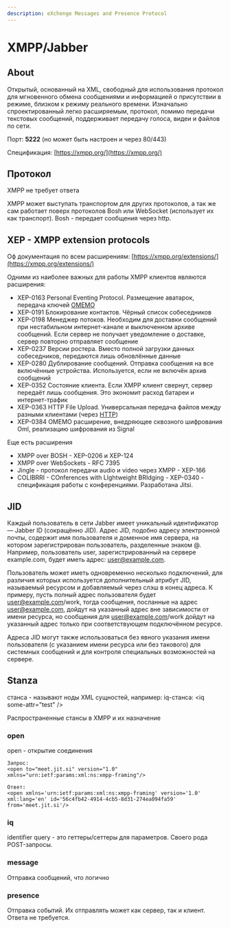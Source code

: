 ```yaml
---
description: eXchenge Messages and Presence Protocol
---
```


# XMPP/Jabber

## About

Открытый, основанный на XML, свободный для использования протокол для мгновенного обмена сообщениями и информацией о присутствии в режиме, близком к режиму реального времени. Изначально спроектированный легко расширяемым, протокол, помимо передачи текстовых сообщений, поддерживает передачу голоса, видеи и файлов по сети.

Порт: **5222** (но может быть настроен и через 80/443)

Спецификация: [https://xmpp.org/](https://xmpp.org/)

## Протокол

XMPP не требует ответа

XMPP может выступать транспортом для других протоколов, а так же сам работает поверх протоколов Bosh или WebSocket (использует их как транспорт). Bosh - передает сообщения через http.&#x20;

## XEP - XMPP extension protocols

Оф документация по всем расширениям: [https://xmpp.org/extensions/](https://xmpp.org/extensions/)

Одними из наиболее важных для работы XMPP клиентов являются расширения:

* XEP-0163 Personal Eventing Protocol. Размещение аватарок, передача ключей [OMEMO](https://ru.wikipedia.org/wiki/OMEMO)
* XEP-0191 Блокирование контактов. Чёрный список собеседников
* XEP-0198 Менеджер потоков. Необходим для доставки сообщений при нестабильном интернет-канале и выключенном архиве сообщений. Если сервер не получает уведомление о доставке, сервер повторно отправляет сообщение
* XEP-0237 Версии ростера. Вместо полной загрузки данных собеседников, передаются лишь обновлённые данные
* XEP-0280 Дублирование сообщений. Отправка сообщения на все включённые устройства. Используется, если не включён архив сообщений
* XEP-0352 Состояние клиента. Если XMPP клиент свернут, сервер передаёт лишь сообщения. Это экономит расход батареи и интернет-трафик
* XEP-0363 HTTP File Upload. Универсальная передача файлов между разными клиентами (через [HTTP](https://ru.wikipedia.org/wiki/HTTP))
* XEP-0384 OMEMO расширение, внедряющее сквозного шифрования Oml, реализацию шифрования из Signal&#x20;

Еще есть расширения&#x20;

* XMPP over BOSH - XEP-0206 и XEP-124
* XMPP over WebSockets - RFC 7395
* Jingle - протокол передачи audio и video через XMPP - XEP-166
* COLIBRRI - COnferences with LIghtweight BRIdging - XEP-0340 - спецификация работы с конференциями. Разработана Jitsi.

## JID

Каждый пользователь в сети Jabber имеет уникальный идентификатор — Jabber ID (сокращённо JID). Адрес JID, подобно адресу электронной почты, содержит имя пользователя и доменное имя сервера, на котором зарегистрирован пользователь, разделенные знаком @. Например, пользователь user, зарегистрированный на сервере example.com, будет иметь адрес: user@example.com.

Пользователь может иметь одновременно несколько подключений, для различия которых используется дополнительный атрибут JID, называемый ресурсом и добавляемый через слэш в конец адреса. К примеру, пусть полный адрес пользователя будет user@example.com/work, тогда сообщения, посланные на адрес user@example.com, дойдут на указанный адрес вне зависимости от имени ресурса, но сообщения для user@example.com/work дойдут на указанный адрес только при соответствующем подключённом ресурсе.

Адреса JID могут также использоваться без явного указания имени пользователя (с указанием имени ресурса или без такового) для системных сообщений и для контроля специальных возможностей на сервере.

## Stanza

станса - называют ноды XML сущностей, например: iq-станса: \<iq some-attr="test" />

Распространенные cтансы в XMPP и их назначение

### open

open - открытие соединения &#x20;

```
Запрос: 
<open to="meet.jit.si" version="1.0" xmlns="urn:ietf:params:xml:ns:xmpp-framing"/>

Ответ:
<open xmlns='urn:ietf:params:xml:ns:xmpp-framing' version='1.0' xml:lang='en' id='56c4fb42-4914-4cb5-8d31-274ea094fa59' from='meet.jit.si'/>
```

### iq

identifier query - это геттеры/сеттеры для параметров. Своего рода POST-запросы.

### message&#x20;

Отправка сообщений, что логично

### presence

Отправка событий. Их отправлять может как сервер, так и клиент. Ответа не требуется.
